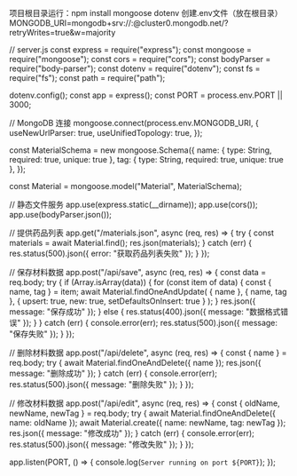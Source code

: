 项目根目录运行：npm install mongoose dotenv
创建.env文件（放在根目录）
MONGODB_URI=mongodb+srv://<username>:<password>@cluster0.mongodb.net/<dbname>?retryWrites=true&w=majority

// server.js
const express = require("express");
const mongoose = require("mongoose");
const cors = require("cors");
const bodyParser = require("body-parser");
const dotenv = require("dotenv");
const fs = require("fs");
const path = require("path");

dotenv.config();
const app = express();
const PORT = process.env.PORT || 3000;

// MongoDB 连接
mongoose.connect(process.env.MONGODB_URI, {
  useNewUrlParser: true,
  useUnifiedTopology: true,
});

const MaterialSchema = new mongoose.Schema({
  name: { type: String, required: true, unique: true },
  tag: { type: String, required: true, unique: true },
});

const Material = mongoose.model("Material", MaterialSchema);

// 静态文件服务
app.use(express.static(__dirname));
app.use(cors());
app.use(bodyParser.json());

// 提供药品列表
app.get("/materials.json", async (req, res) => {
  try {
    const materials = await Material.find();
    res.json(materials);
  } catch (err) {
    res.status(500).json({ error: "获取药品列表失败" });
  }
});

// 保存材料数据
app.post("/api/save", async (req, res) => {
  const data = req.body;
  try {
    if (Array.isArray(data)) {
      for (const item of data) {
        const { name, tag } = item;
        await Material.findOneAndUpdate(
          { name },
          { name, tag },
          { upsert: true, new: true, setDefaultsOnInsert: true }
        );
      }
      res.json({ message: "保存成功" });
    } else {
      res.status(400).json({ message: "数据格式错误" });
    }
  } catch (err) {
    console.error(err);
    res.status(500).json({ message: "保存失败" });
  }
});

// 删除材料数据
app.post("/api/delete", async (req, res) => {
  const { name } = req.body;
  try {
    await Material.findOneAndDelete({ name });
    res.json({ message: "删除成功" });
  } catch (err) {
    console.error(err);
    res.status(500).json({ message: "删除失败" });
  }
});

// 修改材料数据
app.post("/api/edit", async (req, res) => {
  const { oldName, newName, newTag } = req.body;
  try {
    await Material.findOneAndDelete({ name: oldName });
    await Material.create({ name: newName, tag: newTag });
    res.json({ message: "修改成功" });
  } catch (err) {
    console.error(err);
    res.status(500).json({ message: "修改失败" });
  }
});

app.listen(PORT, () => {
  console.log(`Server running on port ${PORT}`);
});

